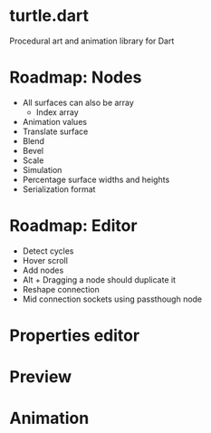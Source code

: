 # turtle.dart

Procedural art and animation library for Dart

# Roadmap: Nodes

+ All surfaces can also be array
    + Index array
+ Animation values
+ Translate surface
+ Blend
+ Bevel
+ Scale
+ Simulation
+ Percentage surface widths and heights
+ Serialization format

# Roadmap: Editor

+ Detect cycles
+ Hover scroll
+ Add nodes
+ Alt + Dragging a node should duplicate it
+ Reshape connection
+ Mid connection sockets using passthough node

# Properties editor

# Preview

# Animation